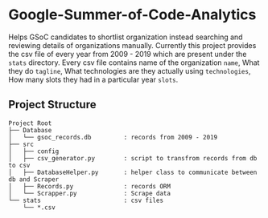 # Google-Summer-of-Code-Analytics

Helps GSoC candidates to shortlist organization instead searching and reviewing details of organizations manually.
Currently this project provides the csv file of every year from 2009 - 2019 which are present under the `stats` directory.
Every csv file contains name of the organization `name`, What they do `tagline`, What technologies are they actually using `technologies`, How many slots they had in a particular year `slots`.


## Project Structure
```
Project Root
├── Database
│   └── gsoc_records.db         : records from 2009 - 2019
├── src
│   ├── config
│   ├── csv_generator.py        : script to transfrom records from db to csv
│   ├── DatabaseHelper.py       : helper class to communicate between db and Scraper
│   ├── Records.py              : records ORM 
│   └── Scrapper.py             : Scrape data 
└── stats                       : csv files
    └── *.csv
````